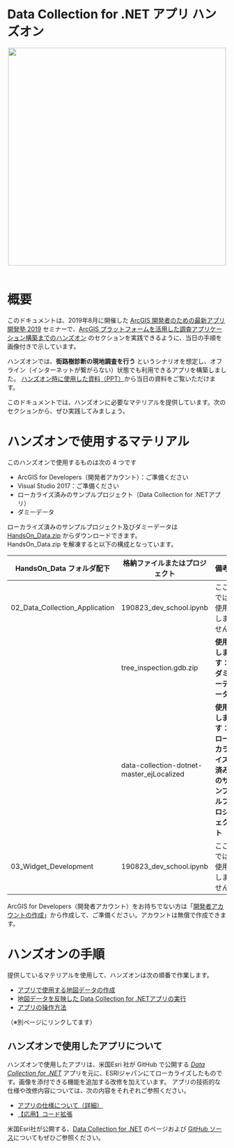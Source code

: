 # Data Collection for .NET アプリ ハンズオン

<div align="center">
 <img src="https://developers.arcgis.com/example-apps/data-collection-dotnet/img/featured-img.png" width="500px">
</div>

</br>

# 概要

このドキュメントは、2019年8月に開催した [ArcGIS 開発者のための最新アプリ開発塾 2019](https://github.com/EsriJapan/workshops/tree/master/20190823_app-development-hands-on) セミナーで、[ArcGIS プラットフォームを活用した調査アプリケーション構築までのハンズオン](https://github.com/EsriJapan/workshops/blob/master/20190823_app-development-hands-on/02_ArcGIS_%E3%83%97%E3%83%A9%E3%83%83%E3%83%88%E3%83%95%E3%82%A9%E3%83%BC%E3%83%A0%E3%82%92%E6%B4%BB%E7%94%A8%E3%81%97%E3%81%9F%E8%AA%BF%E6%9F%BB%E3%82%A2%E3%83%97%E3%83%AA%E3%82%B1%E3%83%BC%E3%82%B7%E3%83%A7%E3%83%B3%E6%A7%8B%E7%AF%89%E3%81%BE%E3%81%A7%E3%81%AE%E3%83%8F%E3%83%B3%E3%82%BA%E3%82%AA%E3%83%B3.pdf) のセクションを実践できるように、当日の手順を画像付きで示しています。

ハンズオンでは、**街路樹診断の現地調査を行う** というシナリオを想定し、オフライン（インターネットが繋がらない）状態でも利用できるアプリを構築しました。
[ハンズオン時に使用した資料（PPT）](https://github.com/EsriJapan/workshops/blob/master/20190823_app-development-hands-on/02_ArcGIS_%E3%83%97%E3%83%A9%E3%83%83%E3%83%88%E3%83%95%E3%82%A9%E3%83%BC%E3%83%A0%E3%82%92%E6%B4%BB%E7%94%A8%E3%81%97%E3%81%9F%E8%AA%BF%E6%9F%BB%E3%82%A2%E3%83%97%E3%83%AA%E3%82%B1%E3%83%BC%E3%82%B7%E3%83%A7%E3%83%B3%E6%A7%8B%E7%AF%89%E3%81%BE%E3%81%A7%E3%81%AE%E3%83%8F%E3%83%B3%E3%82%BA%E3%82%AA%E3%83%B3.pdf)から当日の資料をご覧いただけます。


このドキュメントでは、ハンズオンに必要なマテリアルを提供しています。次のセクションから、ぜひ実践してみましょう。

# ハンズオンで使用するマテリアル

このハンズオンで使用するものは次の 4 つです

* ArcGIS for Developers（開発者アカウント）：ご準備ください
* Visual Studio 2017：ご準備ください
* ローカライズ済みのサンプルプロジェクト（Data Collection for .NETアプリ）
* ダミーデータ

ローカライズ済みのサンプルプロジェクト及びダミーデータは [HandsOn_Data.zip](https://github.com/EsriJapan/workshops/raw/master/20190823_app-development-hands-on/HandsOn_Data.zip) からダウンロードできます。</br>
HandsOn_Data.zip を解凍すると以下の構成となっています。

| HandsOn_Data フォルダ配下 | 格納ファイルまたはプロジェクト | 備考 |
|---|---|---|
| 02_Data_Collection_Application | 190823_dev_school.ipynb | ここでは使用しません  |
|  | tree_inspection.gdb.zip | **使用します：ダミーデータ**  |
|  | data-collection-dotnet-master_ejLocalized | **使用します：ローカライズ済みのサンプルプロジェクト**  |
| 03_Widget_Development  | 190823_dev_school.ipynb  | ここでは使用しません  |

ArcGIS for Developers（開発者アカウント）をお持ちでない方は「[開発者アカウントの作成](http://esrijapan.github.io/arcgis-dev-resources/guide/create-map/get-dev-account/)」から作成して、ご準備ください。アカウントは無償で作成できます。


# ハンズオンの手順

提供しているマテリアルを使用して、ハンズオンは次の順番で作業します。

 * [アプリで使用する地図データの作成]()
 * [地図データを反映した Data Collection for .NETアプリの実行]()
 * [アプリの操作方法]()

（※別ページにリンクしてます）


## ハンズオンで使用したアプリについて

ハンズオンで使用したアプリは、米国Esri 社が GitHub で公開する *[Data Collection for .NET](https://developers.arcgis.com/example-apps/data-collection-dotnet/)* 
アプリを元に、ESRIジャパンにてローカライズしたものです。画像を添付できる機能を追加する改修を加えています。
アプリの技術的な仕様や改修内容については、次の内容をそれぞれご参照ください。

 * [アプリの仕様について（詳細）]()
 * [【応用】コード拡張]()

米国Esri社が公開する、[Data Collection for .NET](https://developers.arcgis.com/example-apps/data-collection-dotnet/) のページおよび [GitHub ソース](https://github.com/Esri/data-collection-dotnet)についてもぜひご参照ください。